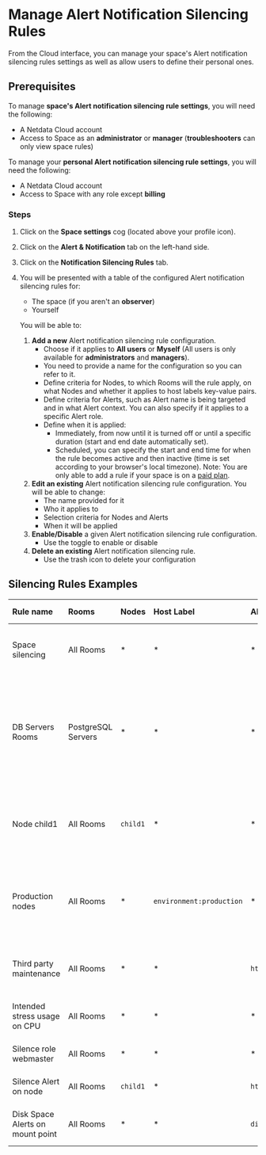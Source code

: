 # Manage Alert Notification Silencing Rules

From the Cloud interface, you can manage your space's Alert notification silencing rules settings as well as allow users to define their personal ones.

## Prerequisites

To manage **space's Alert notification silencing rule settings**, you will need the following:

- A Netdata Cloud account
- Access to Space as an **administrator** or **manager** (**troubleshooters** can only view space rules)

To manage your **personal Alert notification silencing rule settings**, you will need the following:

- A Netdata Cloud account
- Access to Space with any role except **billing**

### Steps

1. Click on the **Space settings** cog (located above your profile icon).
2. Click on the **Alert & Notification** tab on the left-hand side.
3. Click on the **Notification Silencing Rules** tab.
4. You will be presented with a table of the configured Alert notification silencing rules for:

    - The space (if you aren't an **observer**)
    - Yourself

   You will be able to:

    1. **Add a new** Alert notification silencing rule configuration.
        - Choose if it applies to **All users** or **Myself** (All users is only available for **administrators** and **managers**).
        - You need to provide a name for the configuration so you can refer to it.
        - Define criteria for Nodes, to which Rooms will the rule apply, on what Nodes and whether it applies to host labels key-value pairs.
        - Define criteria for Alerts, such as Alert name is being targeted and in what Alert context. You can also specify if it applies to a specific Alert role.
        - Define when it is applied:
            - Immediately, from now until it is turned off or until a specific duration (start and end date automatically set).
            - Scheduled, you can specify the start and end time for when the rule becomes active and then inactive (time is set according to your browser's local timezone).
              Note: You are only able to add a rule if your space is on a [paid plan](/docs/netdata-cloud/view-plan-and-billing.md).
    2. **Edit an existing** Alert notification silencing rule configuration. You will be able to change:
        - The name provided for it
        - Who it applies to
        - Selection criteria for Nodes and Alerts
        - When it will be applied
    3. **Enable/Disable** a given Alert notification silencing rule configuration.
        - Use the toggle to enable or disable
    4. **Delete an existing** Alert notification silencing rule.
        - Use the trash icon to delete your configuration

## Silencing Rules Examples

| Rule name                        | Rooms              | Nodes    | Host Label               | Alert name                                       | Alert context | Alert instance           | Alert role  | Description                                                                                                                                                                                                               |
|:---------------------------------|:-------------------|:---------|:-------------------------|:-------------------------------------------------|:--------------|:-------------------------|:------------|:--------------------------------------------------------------------------------------------------------------------------------------------------------------------------------------------------------------------------|
| Space silencing                  | All Rooms          | *        | *                        | *                                                | *             | *                        | *           | This rule silences the entire space, targets all nodes, and for all users. E.g. infrastructure-wide maintenance window.                                                                                                   |
| DB Servers Rooms                 | PostgreSQL Servers | *        | *                        | *                                                | *             | *                        | *           | This rule silences the nodes in the Room named PostgreSQL Servers, for example, it doesn't silence the `All Nodes` Room. E.g. My team with membership to this Room doesn't want to receive notifications for these nodes. |
| Node child1                      | All Rooms          | `child1` | *                        | *                                                | *             | *                        | *           | This rule silences all Alert state transitions for node `child1` in all Rooms and for all users. E.g. node could be going under maintenance.                                                                              |
| Production nodes                 | All Rooms          | *        | `environment:production` | *                                                | *             | *                        | *           | This rule silences all Alert state transitions for nodes with the host label key-value pair `environment:production`. E.g. Maintenance window on nodes with specific host labels.                                         |
| Third party maintenance          | All Rooms          | *        | *                        | `httpcheck_posthog_netdata_cloud.request_status` | *             | *                        | *           | This rule silences this specific Alert since the third-party partner will be undergoing maintenance.                                                                                                                      |
| Intended stress usage on CPU     | All Rooms          | *        | *                        | *                                                | `system.cpu`  | *                        | *           | This rule silences specific Alerts across all nodes and their CPU cores.                                                                                                                                                  |
| Silence role webmaster           | All Rooms          | *        | *                        | *                                                | *             | *                        | `webmaster` | This rule silences all Alerts configured with the role `webmaster`.                                                                                                                                                       |
| Silence Alert on node            | All Rooms          | `child1` | *                        | `httpcheck_posthog_netdata_cloud.request_status` | *             | *                        | *           | This rule silences the specific Alert on the `child1` node.                                                                                                                                                               |
| Disk Space Alerts on mount point | All Rooms          | *        | *                        | `disk_space_usage`                               | `disk.space`  | `disk_space_opt_baddisk` | *           | This rule silences the specific Alert instance on all nodes `/opt/baddisk`.                                                                                                                                               |
